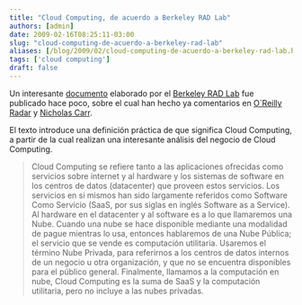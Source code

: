 ```yaml
---
title: "Cloud Computing, de acuerdo a Berkeley RAD Lab"
authors: [admin]
date: 2009-02-16T08:25:11-03:00
slug: "cloud-computing-de-acuerdo-a-berkeley-rad-lab"
aliases: [/blog/2009/02/cloud-computing-de-acuerdo-a-berkeley-rad-lab.html, /2009/02/cloud-computing-de-acuerdo-a-berkeley-ra.html]
tags: ['cloud computing']
draft: false
---
```


Un interesante
[documento](http://d1smfj0g31qzek.cloudfront.net/abovetheclouds.pdf)
elaborado por el [Berkeley RAD Lab](http://radlab.cs.berkeley.edu/wiki/RAD_Lab) fue publicado hace
poco, sobre el cual han hecho ya comentarios en [O´Reilly Radar](http://radar.oreilly.com/2009/02/cloud-computing-defined-by-ber.html)
y [Nicholas Carr](http://www.roughtype.com/archives/2009/02/cloud_gazing.php).

El texto introduce una definición práctica de que significa Cloud
Computing, a partir de la cual realizan una interesante análisis del
negocio de Cloud Computing.

> Cloud Computing se refiere tanto a las aplicaciones ofrecidas como
> servicios sobre internet y al hardware y los sistemas de software en
> los centros de datos (datacenter) que proveen estos servicios. Los
> servicios en si mismos han sido largamente referidos como Software
> Como Servicio (SaaS, por sus siglas en inglés Software as a Service).
> Al hardware en el datacenter y al software es a lo que llamaremos una
> Nube. Cuando una nube se hace disponible mediante una modalidad de
> pague mientras lo usa, entonces hablaremos de una Nube Pública; el
> servicio que se vende es computación utilitaria. Usaremos el término
> Nube Privada, para referirnos a los centros de datos internos de un
> negocio u otra organización, y que no se encuentra disponibles para el
> público general. Finalmente, llamamos a la computación en nube, Cloud
> Computing es la suma de SaaS y la computación utilitaria, pero no
> incluye a las nubes privadas.
